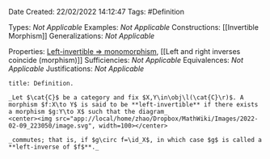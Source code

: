 <div class="topSpace"></div>

Date Created: 22/02/2022 14:12:47
Tags: #Definition

Types: _Not Applicable_
Examples: _Not Applicable_
Constructions: [[Invertible Morphism]]
Generalizations: _Not Applicable_

Properties: [Left-invertible $\Rightarrow$ monomorphism](Left-invertible%20implies%20monomorphism.md), [[Left and right inverses coincide (morphism)]]
Sufficiencies: _Not Applicable_
Equivalences: _Not Applicable_
Justifications: _Not Applicable_

``` ad-Definition
title: Definition.

_Let $\cat{C}$ be a category and fix $X,Y\in\obj\l(\cat{C}\r)$. A morphism $f:X\to Y$ is said to be **left-invertible** if there exists a morphism $g:Y\to X$ such that the diagram_
<center><img src="app://local/home/zhao/Dropbox/MathWiki/Images/2022-02-09_223050/image.svg", width=100></center>

_commutes; that is, if $g\circ f=\id_X$, in which case $g$ is called a **left-inverse of $f$**._

```
